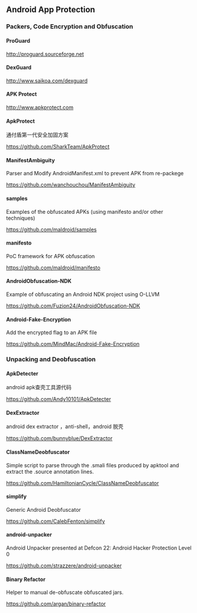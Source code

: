 ## Android App Protection

### Packers, Code Encryption and Obfuscation
#### ProGuard
http://proguard.sourceforge.net

#### DexGuard
http://www.saikoa.com/dexguard

#### APK Protect
http://www.apkprotect.com

#### ApkProtect
通付盾第一代安全加固方案

https://github.com/SharkTeam/ApkProtect

#### ManifestAmbiguity
Parser and Modify AndroidManifest.xml to prevent APK from re-packege

https://github.com/wanchouchou/ManifestAmbiguity

#### samples
Examples of the obfuscated APKs (using manifesto and/or other techniques)

https://github.com/maldroid/samples

#### manifesto
PoC framework for APK obfuscation

https://github.com/maldroid/manifesto

#### AndroidObfuscation-NDK
Example of obfuscating an Android NDK project using O-LLVM

https://github.com/Fuzion24/AndroidObfuscation-NDK

#### Android-Fake-Encryption
Add the encrypted flag to an APK file

https://github.com/MindMac/Android-Fake-Encryption

### Unpacking and Deobfuscation
#### ApkDetecter
android apk查壳工具源代码

https://github.com/Andy10101/ApkDetecter


#### DexExtractor
android dex extractor ，anti-shell，android 脱壳

https://github.com/bunnyblue/DexExtractor

#### ClassNameDeobfuscator
Simple script to parse through the .smali files produced by apktool and extract the .source annotation lines.

https://github.com/HamiltonianCycle/ClassNameDeobfuscator

#### simplify
Generic Android Deobfuscator

https://github.com/CalebFenton/simplify

#### android-unpacker
Android Unpacker presented at Defcon 22: Android Hacker Protection Level 0

https://github.com/strazzere/android-unpacker

#### Binary Refactor
Helper to manual de-obfuscate obfuscated jars.

https://github.com/argan/binary-refactor